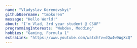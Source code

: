 ```yaml
---
name: "Vladyslav Korenevskyi"
githubUsername: "tmbkoren"
message: "Hello World!"
about: "I'm Vlad, 3rd year student @ CSUF"
programmingInterests: "Webdev, Modding"
hobbies: "Gaming, Formula 1"
extraLink: "https://www.youtube.com/watch?v=dQw4w9WgXcQ"
---
```

